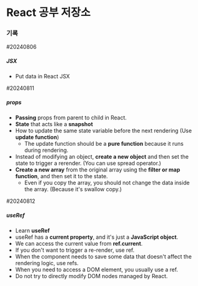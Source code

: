 # React 공부 저장소

### 기록

#20240806

##### JSX

- Put data in React JSX

#20240811

##### props

- **Passing** props from parent to child in React.
- **State** that acts like a **snapshot**
- How to update the same state variable before the next rendering (Use **update function**)
  - The update function should be a **pure function** because it runs during rendering.
- Instead of modifying an object, **create a new object** and then set the state to trigger a rerender. (You can use spread operator.)
- **Create a new array** from the original array using the **filter or map function**, and then set it to the state.
  - Even if you copy the array, you should not change the data inside the array. (Because it's swallow copy.)

#20240812

##### useRef

- Learn **useRef**
- useRef has a **current property**, and it's just a **JavaScript object**.
- We can access the current value from **ref.current**.
- If you don't want to trigger a re-render, use ref.
- When the component needs to save some data that doesn't affect the rendering logic, use refs.
- When you need to access a DOM element, you usually use a ref.
- Do not try to directly modify DOM nodes managed by React.
